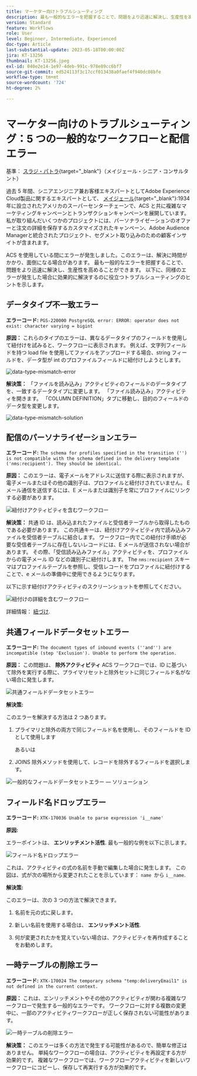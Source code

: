 ```yaml
---
title: マーケター向けトラブルシューティング
description: 最も一般的なエラーを把握することで、問題をより迅速に解決し、生産性を高めることができます。 これらのトラブルシューティングのヒントは、同様のエラーが発生した場合に効果的に解決するのに役立ちます。
version: Standard
feature: Workflows
role: User
level: Beginner, Intermediate, Experienced
doc-type: Article
last-substantial-update: 2023-05-18T00:00:00Z
jira: KT-13256
thumbnail: KT-13256.jpeg
exl-id: 040e2e14-1e97-4deb-991c-978e89cc6bf7
source-git-commit: ed524113f3c17ccf013438a0faef4f940dc08bfe
workflow-type: tm+mt
source-wordcount: '724'
ht-degree: 2%

---
```


# マーケター向けのトラブルシューティング：5 つの一般的なワークフローと配信エラー

基準： [スラジ・パトラ](https://www.linkedin.com/in/suraj-p-51612053/){target="_blank"}（メイジェール・シニア・コンサルタント）

過去 5 年間、シニアエンジニア兼お客様エキスパートとしてAdobe Experience Cloud製品に関するエキスパートとして、 [メイジェール](https://www.meijer.com/){target="_blank"}:1934 年に設立されたアメリカのスーパーセンターチェーンで、ACS と共に複雑なマーケティングキャンペーンとトランザクションキャンペーンを展開しています。 私が取り組んだいくつかのプロジェクトには、パーソナライゼーションのオファーと注文の詳細を保存するカスタマイズされたキャンペーン、Adobe Audience Managerと統合されたプロジェクト、セグメント取り込みのための顧客インサイトが含まれます。


ACS を使用している間にエラーが発生しました。このエラーは、解決に時間がかかり、面倒になる場合があります。 最も一般的なエラーを把握することで、問題をより迅速に解決し、生産性を高めることができます。 以下に、同様のエラーが発生した場合に効果的に解決するのに役立つトラブルシューティングのヒントを示します。

## データタイプ不一致エラー

**エラーコード:**
`PGS-220000 PostgreSQL error: ERROR: operator does not exist: character varying = bigint`

**原因：**
これらのタイプのエラーは、異なるデータタイプのフィールドを使用して紐付けを試みると、ワークフローに表示されます。 例えば、文字列フィールドを持つ load file を使用してファイルをアップロードする場合、string フィールドを、データ型が int のプロファイルフィールドに紐付けしようとします。

![data-type-mismatch-error](/help/assets/kt-13256/data-type-mismatch.png)

**解決策：**
「ファイルを読み込み」アクティビティのフィールドのデータタイプを、一致するデータタイプに変更します。 「ファイル読み込み」アクティビティを開きます。 「COLUMN DEFINITION」タブに移動し、目的のフィールドのデータ型を変更します。


![data-type-mismatch-solution](/help/assets/kt-13256/data-type-mismatch-solution.png)

## 配信のパーソナライゼーションエラー

**エラーコード:**
`The schema for profiles specified in the transition ('') is not compatible with the schema defined in the delivery template ('nms:recipient'). They should be identical.`

**原因：**
このエラーは、電子メールをアドレスに送信する際に表示されますが、電子メールまたはその他の識別子は、プロファイルと紐付けされていません。 E メール通信を送信するには、E メールまたは識別子を常にプロファイルにリンクする必要があります。

![紐付けアクティビティを含むワークフロー](/help/assets/kt-13256/del-persn-error-wf.png)

**解決策：**
共通 ID は、読み込まれたファイルと受信者テーブルから取得したものである必要があります。 この共通キーは、紐付けアクティビティ内で読み込みファイルを受信者テーブルに結合します。 ワークフロー内でこの紐付け手順が必要な受信者テーブルに存在しないレコードには、E メールが送信されない場合があります。 その際、「受信読み込みファイル」アクティビティを、プロファイルからの電子メール ID などの識別子に紐付けします。 The `nms:recipient` スキーマはプロファイルテーブルを参照し、受信レコードをプロファイルに紐付けすることで、e メールの準備中に使用できるようになります。

以下に示す紐付けアクティビティのスクリーンショットを参照してください。

![紐付けの詳細を含むワークフロー](/help/assets/kt-13256/del-persn-error-wf-solution.png)

詳細情報： [紐づけ](https://experienceleague.adobe.com/docs/campaign-standard/using/managing-processes-and-data/data-management-activities/reconciliation.html?lang=en).

## 共通フィールドデータセットエラー

**エラーコード:**
`The document types of inbound events (''and'') are incompatible (step 'Exclusion'). Unable to perform the operation. `

**原因：**
この問題は、 **除外アクティビティ** ACS ワークフローでは、ID に基づいて除外を実行する際に、プライマリセットと除外セットに同じフィールド名がない場合に発生します。


![共通フィールドデータセットエラー](/help/assets/kt-13256/dataset-error.png)

**解決策:**

このエラーを解決する方法は 2 つあります。

1. プライマリと除外の両方で同じフィールド名を使用し、そのフィールドを ID として使用します

   あるいは

2. JOINS 除外メソッドを使用して、レコードを除外するフィールドを選択します。

![一般的なフィールドデータセットエラー — ソリューション ](/help/assets/kt-13256/dataset-error-solution.png)

## フィールド名ドロップエラー

**エラーコード:**
`XTK-170036 Unable to parse expression 'i__name'`

**原因:**

エラーポイントは、 **エンリッチメント活性**. 最も一般的な例を以下に示します。

![フィールド名ドロップエラー](/help/assets/kt-13256/field-name-dropped-error.png)

これは、アクティビティの式の名前を手動で編集した場合に発生します。 この図は、式が次の場所から変更されたことを示しています： `name `から `i__name`.

**解決策:**

このエラーは、次の 3 つの方法で解決できます。

1. 名前を元の式に戻します。

2. 新しい名前を使用する場合は、 **エンリッチメント活性**.

3. 何が変更されたかを覚えていない場合は、アクティビティを再作成することをお勧めします。

## 一時テーブルの削除エラー 

**エラーコード:**
`XTK-170024 The temporary schema "temp:deliveryEmail1" is not defined in the current context.`

**原因：**
これは、エンリッチメントやその他のアクティビティが関わる複雑なワークフローで発生する一般的なエラーです。 ワークフローに対する複数の変更中に、一部のアクティビティワークフローが正しく保存されない可能性があります。

![一時テーブルの削除エラー ](/help/assets/kt-13256/temp-table-dropped-error.png)

**解決策：**
このエラーは多くの方法で発生する可能性があるので、簡単な修正はありません。 単純なワークフローの場合は、アクティビティを再設定する方が効果的です。 複雑なワークフローでは、ワークフローアクティビティを新しいワークフローにコピーし、保存して再実行する方が効果的です。
